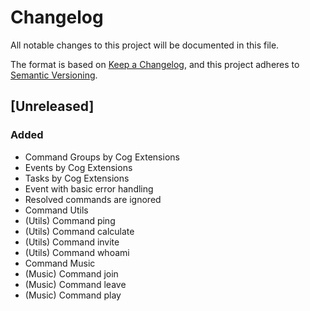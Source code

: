 # Changelog

All notable changes to this project will be documented in this file.

The format is based on [Keep a Changelog](https://keepachangelog.com/en/1.0.0/),
and this project adheres to [Semantic Versioning](https://semver.org/spec/v2.0.0.html).

## [Unreleased]

### Added

- Command Groups by Cog Extensions
- Events by Cog Extensions
- Tasks by Cog Extensions
- Event with basic error handling
- Resolved commands are ignored
- Command Utils
- (Utils) Command ping
- (Utils) Command calculate
- (Utils) Command invite
- (Utils) Command whoami
- Command Music
- (Music) Command join
- (Music) Command leave
- (Music) Command play
